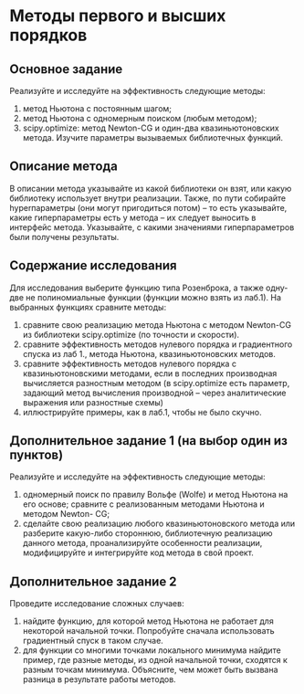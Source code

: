 # Методы первого и высших порядков

## Основное задание
Реализуйте и исследуйте на эффективность следующие методы:
1. метод Ньютона с постоянным шагом;
2. метод Ньютона с одномерным поиском (любым методом);
3. scipy.optimize: метод Newton-CG и один-два квазиньютоновских метода.
Изучите параметры вызываемых библиотечных функций.

## Описание метода
В описании метода указывайте из какой библиотеки он взят, или какую
библиотеку использует внутри реализации. Также, по пути собирайте
hyperпараметры (они могут пригодиться потом) – то есть указывайте, какие
гиперпараметры есть у метода – их следует выносить в интерфейс метода.
Указывайте, с какими значениями гиперпараметров были получены результаты.

## Содержание исследования
Для исследования выберите функцию типа Розенброка, а также одну-две не
полиномиальные функции (функции можно взять из лаб.1). На выбранных
функциях сравните методы:
1. сравните свою реализацию метода Ньютона с методом Newton-CG из
библиотеки scipy.optimize (по точности и скорости).
2. сравните эффективность методов нулевого порядка и градиентного спуска
из лаб 1., метода Ньютона, квазиньютоновских методов.
3. сравните эффективность методов нулевого порядка с
квазиньютоновскими методами, если в последних производная
вычисляется разностным методом (в scipy.optimize есть параметр,
задающий метод вычисления производной – через аналитические
выражения или разностные схемы)
4. иллюстрируйте примеры, как в лаб.1, чтобы не было скучно.

## Дополнительное задание 1 (на выбор один из пунктов)
Реализуйте и исследуйте на эффективность следующие методы:
1. одномерный поиск по правилу Вольфе (Wolfe) и метод Ньютона на его
основе; сравните с реализованным методами Ньютона и методом Newton-
CG;
2. сделайте свою реализацию любого квазиньютоновского метода или
разберите какую-либо стороннюю, библиотечную реализацию данного
метода, проанализируйте особенности реализации, модифицируйте и
интегрируйте код метода в свой проект.

## Дополнительное задание 2
Проведите исследование сложных случаев:
1. найдите функцию, для которой метод Ньютона не работает для некоторой
начальной точки. Попробуйте сначала использовать градиентный спуск в
таком случае.
2. для функции со многими точками локального минимума найдите пример,
где разные методы, из одной начальной точки, сходятся к разным точкам
минимума. Объясните, чем может быть вызвана разница в результате
работы методов.